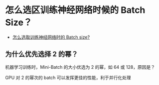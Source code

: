 

# 怎么选区训练神经网络时候的 Batch Size？



- [怎么选取训练神经网络时的 Batch size?](https://www.zhihu.com/question/61607442)

## 为什么优先选择 2 的幂？

机器学习训练时，Mini-Batch 的大小优选为 2 的幂，如 64 或 128，原因是？

GPU 对 2 的幂次的 batch 可以发挥更佳的性能，利于并行化处理

